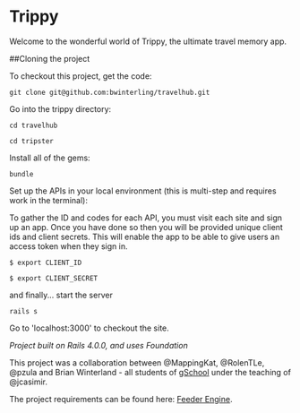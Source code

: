 # Trippy

Welcome to the wonderful world of Trippy, the ultimate travel memory app.  

##Cloning the project

To checkout this project, get the code:

`git clone git@github.com:bwinterling/travelhub.git`

Go into the trippy directory:

`cd travelhub`

`cd tripster`

Install all of the gems:

`bundle`

Set up the APIs in your local environment (this is multi-step and requires work in the terminal):

To gather the ID and codes for each API, you must visit each site and sign up an app.  Once you have done so then you will be provided unique client ids and client secrets.  This will enable the app to be able to give users an access token when they sign in.  

`$ export CLIENT_ID`

`$ export CLIENT_SECRET`

and finally... start the server

`rails s`

Go to 'localhost:3000' to checkout the site. 

*Project built on Rails 4.0.0, and uses Foundation*

This project was a collaboration between @MappingKat, @RolenTLe, @pzula and Brian Winterland - all students of [gSchool](http://gschool.it) under the teaching of @jcasimir.

The project requirements can be found here: [Feeder Engine](http://tutorials.jumpstartlab.com/projects/fourth_meal.html).

